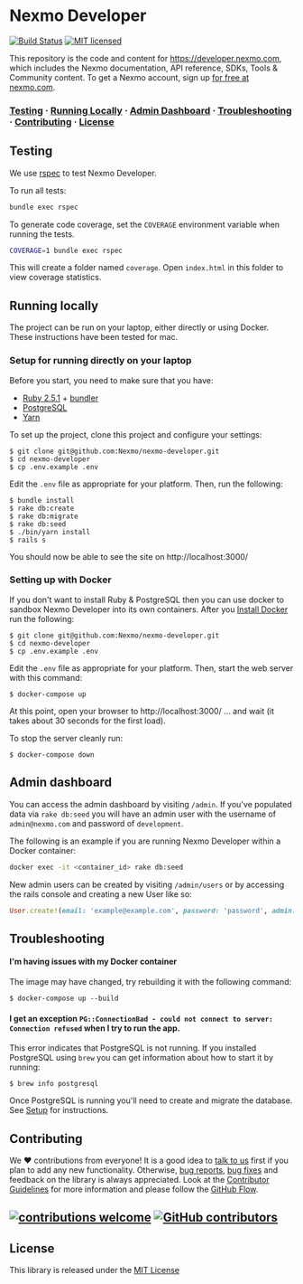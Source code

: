 # Nexmo Developer

[![Build Status](https://api.travis-ci.org/Nexmo/nexmo-developer.svg?branch=master)](https://travis-ci.org/Nexmo/nexmo-developer/)
[![MIT licensed](https://img.shields.io/badge/license-MIT-blue.svg)](./LICENSE.txt)

This repository is the code and content for <https://developer.nexmo.com>, which includes the Nexmo documentation, API reference, SDKs, Tools & Community content. To get a Nexmo account, sign up [for free at nexmo.com][signup].
 
### [Testing](#testing) &middot; [Running Locally](#running-locally) &middot; [Admin Dashboard](#admin-dashboard) &middot; [Troubleshooting](#troubleshooting) &middot; [Contributing](#contributing) &middot; [License](#license)

 

     
## Testing

We use [rspec](http://rspec.info/) to test Nexmo Developer.

To run all tests:

```bash
bundle exec rspec
```

To generate code coverage, set the `COVERAGE` environment variable when running the tests.

```bash
COVERAGE=1 bundle exec rspec
```

This will create a folder named `coverage`. Open `index.html` in this folder to view coverage statistics.

## Running locally

The project can be run on your laptop, either directly or using Docker. These instructions have been tested for mac.

### Setup for running directly on your laptop

Before you start, you need to make sure that you have:

- [Ruby 2.5.1](https://www.ruby-lang.org/en/downloads/) + [bundler](https://bundler.io/)
- [PostgreSQL](https://www.postgresql.org/download/)
- [Yarn](https://yarnpkg.com/en/docs/install)

To set up the project, clone this project and configure your settings:

```
$ git clone git@github.com:Nexmo/nexmo-developer.git
$ cd nexmo-developer
$ cp .env.example .env
```

Edit the `.env` file as appropriate for your platform.  Then, run the following:

```
$ bundle install
$ rake db:create
$ rake db:migrate
$ rake db:seed
$ ./bin/yarn install
$ rails s
```

You should now be able to see the site on http://localhost:3000/

### Setting up with Docker

If you don't want to install Ruby & PostgreSQL then you can use docker to sandbox Nexmo Developer into its own containers. After you [Install Docker](https://docs.docker.com/engine/installation/) run the following:

```
$ git clone git@github.com:Nexmo/nexmo-developer.git
$ cd nexmo-developer
$ cp .env.example .env
```

Edit the `.env` file as appropriate for your platform.  Then, start the web server with this command:

```
$ docker-compose up
```

At this point, open your browser to http://localhost:3000/ ... and wait (it takes about 30 seconds for the first load).

To stop the server cleanly run:

```
$ docker-compose down
```

## Admin dashboard

You can access the admin dashboard by visiting `/admin`. If you've populated data via `rake db:seed` you will have an admin user with the username of `admin@nexmo.com` and password of `development`.

The following is an example if you are running Nexmo Developer within a Docker container:

```sh
docker exec -it <container_id> rake db:seed
```

New admin users can be created by visiting `/admin/users` or by accessing the rails console and creating a new User like so:

```ruby
User.create!(email: 'example@example.com', password: 'password', admin: true)
```
## Troubleshooting

#### I'm having issues with my Docker container

The image may have changed, try rebuilding it with the following command:

```
$ docker-compose up --build
```

#### I get an exception `PG::ConnectionBad - could not connect to server: Connection refused` when I try to run the app.

This error indicates that PostgreSQL is not running. If you installed PostgreSQL using `brew` you can get information about how to start it by running:

```
$ brew info postgresql
```

Once PostgreSQL is running you'll need to create and migrate the database. See [Setup](#running-locally) for instructions.

## Contributing 
We :heart: contributions from everyone! It is a good idea to [talk to us](https://nexmo-community-invite.herokuapp.com/) first if you plan to add any new functionality. Otherwise, [bug reports](https://github.com/Nexmo/nexmo-developer/issues/), [bug fixes](https://github.com/Nexmo/nexmo-developer/pulls) and feedback on the library is always appreciated. Look at the [Contributor Guidelines](CONTRIBUTING.md) for more information and please follow the [GitHub Flow](https://guides.github.com/introduction/flow/index.html).

## [![contributions welcome](https://img.shields.io/badge/contributions-welcome-brightgreen.svg?style=flat)](https://github.com/dwyl/esta/issues) [![GitHub contributors](https://img.shields.io/github/contributors/Nexmo/nexmo-developer.svg)](https://GitHub.com/Nexmo/nexmo-developer/graphs/contributors/)

## License

This library is released under the [MIT License][license]

[signup]: https://dashboard.nexmo.com/sign-up?utm_source=DEV_REL&utm_medium=github&utm_campaign=nexmo-developer
[license]: LICENSE.txt
